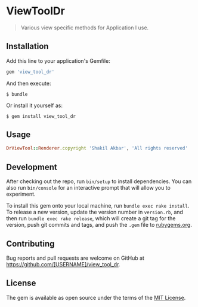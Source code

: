 # ViewToolDr

> Various view specific methods for Application I use.

## Installation

Add this line to your application's Gemfile:

```ruby
gem 'view_tool_dr'
```

And then execute:

    $ bundle

Or install it yourself as:

    $ gem install view_tool_dr

## Usage

```ruby
DrViewTool::Renderer.copyright 'Shakil Akbar', 'All rights reserved'
```

## Development

After checking out the repo, run `bin/setup` to install dependencies. You can also run `bin/console` for an interactive prompt that will allow you to experiment.

To install this gem onto your local machine, run `bundle exec rake install`. To release a new version, update the version number in `version.rb`, and then run `bundle exec rake release`, which will create a git tag for the version, push git commits and tags, and push the `.gem` file to [rubygems.org](https://rubygems.org).

## Contributing

Bug reports and pull requests are welcome on GitHub at https://github.com/[USERNAME]/view_tool_dr.

## License

The gem is available as open source under the terms of the [MIT License](https://opensource.org/licenses/MIT).

